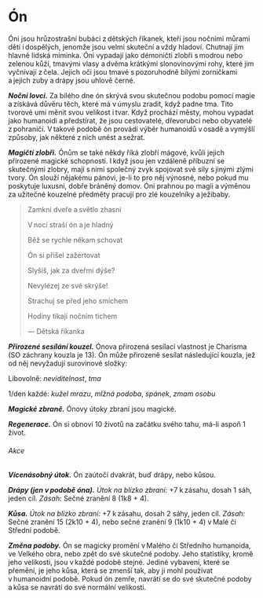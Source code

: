 # Ón
  
Óni jsou hrůzostrašní bubáci z dětských říkanek, kteří jsou nočními můrami dětí i dospělých, jenomže jsou velmi skuteční a vždy hladoví. Chutnají jim hlavně lidská miminka. Óni vypadají jako démoničtí zlobři s modrou nebo zelenou kůží, tmavými vlasy a dvěma krátkými slonovinovými rohy, které jim vyčnívají z čela. Jejich oči jsou tmavé s pozoruhodně bílými zorničkami a jejich zuby a drápy jsou uhlově černé.
  
***Noční lovci.*** Za bílého dne ón skrývá svou skutečnou podobu pomocí magie a získává důvěru těch, které má v úmyslu zradit, když padne tma. Tito tvorové umí měnit svou velikost i tvar. Když prochází městy, mohou vypadat jako humanoidi a předstírat, že jsou cestovatelé, dřevorubci nebo obyvatelé z pohraničí. V takové podobě ón provádí výběr humanoidů v osadě a vymýšlí způsoby, jak některé z nich unést a sežrat.
  
***Magičtí zlobři.*** Ónům se také někdy říká zlobří mágové, kvůli jejich přirozené magické schopnosti. I když jsou jen vzdáleně příbuzní se skutečnými zlobry, mají s nimi společný zvyk spojovat své síly s jinými zlými tvory. Ón slouží nějakému pánovi, je-li to pro něj výnosné, nebo pokud mu poskytuje luxusní, dobře bráněný domov. Óni prahnou po magii a výměnou za užitečné kouzelné předměty pracují pro zlé kouzelníky a ježibaby.
  
> Zamkni dveře a světlo zhasni
>  
> V noci straší ón a je hladný
>  
> Běž se rychle někam schovat
>  
> Ón si přišel zažertovat
>  
>
> Slyšíš, jak za dveřmi dýše?
>  
> Nevylézej ze své skrýše\!
>  
> Strachuj se před jeho smíchem
>  
> Hodiny tikají nočním tichem
> 
> — Dětská říkanka
  
<Monster 
    title="Ón"
    subtitle="Velký obr, zákonné zlo"
    armor-class="16 (drátěná zbroj)"
    hit-points="110 (13k10 + 39)"
    speed="6 sáhů, létání 6 sáhů"
    str="19 (+4)"
    dex="11 (+0)"
    con="16 (+3)"
    int="14 (+2)"
    wis="12 (+1)"
    cha="15 (+2)"
    saving-throws="Obr +3, Odl +6, Mdr +4, Cha +5"
    skills="Klamání +8, Mystika +5, Vnímání +4"
    damage-vulnerabilities=""
    damage-resistances=""
    damage-immunities=""
    condition-immunities=""
    senses="vidění ve tmě 12 sáhů, pasivní Vnímání 14"
    languages="gigantština, obecná řeč"
    challenge="7 (2 900 ZK)"
    >
 
***Přirozené sesílání kouzel.*** Ónova přirozená sesílací vlastnost je Charisma (SO záchrany kouzla je 13). Ón může přirozeně sesílat následující kouzla, jež od něj nevyžadují surovinové složky:
  
Libovolně: *neviditelnost*, *tma*
  
1/den každé: *kužel mrazu*, *mlžná podoba*, *spánek*, *zmam osobu*
  
***Magické zbraně.*** Ónovy útoky zbraní jsou magické.
  
***Regenerace.*** Ón si obnoví 10 životů na začátku svého tahu, má-li aspoň 1 život.
  
###### Akce
  
***Vícenásobný útok.*** Ón zaútočí dvakrát, buď drápy, nebo kůsou.
  
***Drápy (jen v podobě óna).*** *Útok na blízko zbraní:* +7 k zásahu, dosah 1 sáh, jeden cíl. *Zásah:* Sečné zranění 8 (1k8 + 4).
  
***Kůsa.*** *Útok na blízko zbraní:* +7 k zásahu, dosah 2 sáhy, jeden cíl. *Zásah:* Sečné zranění 15 (2k10 + 4), nebo sečné zranění 9 (1k10 + 4) v Malé či Střední podobě.
  
***Změna podoby.*** Ón se magicky promění v Malého či Středního humanoida, ve Velkého obra, nebo zpět do své skutečné podoby. Jeho statistiky, kromě jeho velikosti, jsou v každé podobě stejné. Jediné vybavení, které se přemění, je jeho kůsa, která se zmenší tak, aby ji mohl používat v humanoidní podobě. Pokud ón zemře, navrátí se do své skutečné podoby a kůsa se navrátí do své normální velikosti.

</Monster>  
